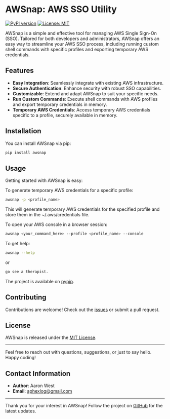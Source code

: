 # AWSnap: AWS SSO Utility

[![PyPI version](https://badge.fury.io/py/awsnap.svg)](https://badge.fury.io/py/awsnap)
[![License: MIT](https://img.shields.io/badge/License-MIT-yellow.svg)](https://opensource.org/licenses/MIT)

AWSnap is a simple and effective tool for managing AWS Single Sign-On (SSO). Tailored for both developers and administrators, AWSnap offers an easy way to streamline your AWS SSO process, including running custom shell commands with specific profiles and exporting temporary AWS credentials.

## Features

- **Easy Integration**: Seamlessly integrate with existing AWS infrastructure.
- **Secure Authentication**: Enhance security with robust SSO capabilities.
- **Customizable**: Extend and adapt AWSnap to suit your specific needs.
- **Run Custom Commands**: Execute shell commands with AWS profiles and export temporary credentials in memory.
- **Temporary AWS Credentials**: Access temporary AWS credentials specific to a profile, securely available in memory.

## Installation

You can install AWSnap via pip:

```bash
pip install awsnap
```

## Usage

Getting started with AWSnap is easy:

To generate temporary AWS credentials for a specific profile:
```bash
awsnap -p <profile_name>
```
This will generate temporary AWS credentials for the specified profile and store them in the ~/.aws/credentials file.

To open your AWS console in a browser session:
```bash
awsnap <your_command_here> --profile <profile_name> --console
```

To get help:
```bash
awsnap --help
```
or
```bash
go see a therapist.
```

The project is available on [pypip](https://pypi.org/project/awsnap/).

## Contributing

Contributions are welcome! Check out the [issues](https://github.com/aphexlog/AWSnap/issues) or submit a pull request.

## License

AWSnap is released under the [MIT License](https://github.com/aphexlog/AWSnap/blob/main/LICENSE).

---

Feel free to reach out with questions, suggestions, or just to say hello. Happy coding!

## Contact Information
- **Author**: Aaron West
- **Email**: aphexlog@gmail.com

---

Thank you for your interest in AWSnap! Follow the project on [GitHub](https://github.com/aphexlog/AWSnap) for the latest updates.

